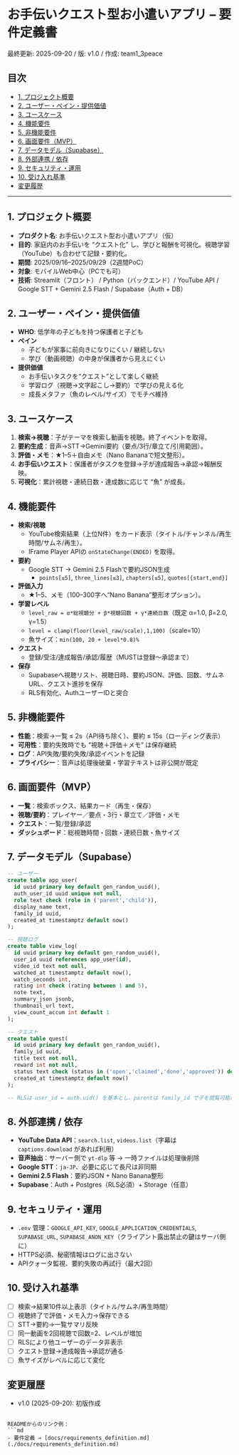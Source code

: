 # お手伝いクエスト型お小遣いアプリ – 要件定義書
最終更新: 2025-09-20 / 版: v1.0 / 作成: team1_3peace

## 目次
- [1. プロジェクト概要](#1-プロジェクト概要)
- [2. ユーザー・ペイン・提供価値](#2-ユーザーペイン提供価値)
- [3. ユースケース](#3-ユースケース)
- [4. 機能要件](#4-機能要件)
- [5. 非機能要件](#5-非機能要件)
- [6. 画面要件（MVP）](#6-画面要件mvp)
- [7. データモデル（Supabase）](#7-データモデルsupabase)
- [8. 外部連携 / 依存](#8-外部連携--依存)
- [9. セキュリティ・運用](#9-セキュリティ運用)
- [10. 受け入れ基準](#10-受け入れ基準)
- [変更履歴](#変更履歴)

---

## 1. プロジェクト概要
- **プロダクト名**: お手伝いクエスト型お小遣いアプリ（仮）
- **目的**: 家庭内のお手伝いを “クエスト化” し、学びと報酬を可視化。視聴学習（YouTube）も合わせて記録・要約化。
- **期間**: 2025/09/16–2025/09/29（2週間PoC）
- **対象**: モバイルWeb中心（PCでも可）
- **技術**: Streamlit（フロント） / Python（バックエンド）/ YouTube API / Google STT + Gemini 2.5 Flash / Supabase（Auth + DB）

## 2. ユーザー・ペイン・提供価値
- **WHO**: 低学年の子どもを持つ保護者と子ども
- **ペイン**
  - 子どもが家事に前向きになりにくい / 継続しない
  - 学び（動画視聴）の中身が保護者から見えにくい
- **提供価値**
  - お手伝いタスクを“クエスト”として楽しく継続
  - 学習ログ（視聴→文字起こし→要約）で学びの見える化
  - 成長メタファ（魚のレベル/サイズ）でモチベ維持

## 3. ユースケース
1. **検索→視聴**：子がテーマを検索し動画を視聴。終了イベントを取得。
2. **要約生成**：音声→STT→Gemini要約（要点/3行/章立て/引用範囲）。
3. **評価・メモ**：★1–5＋自由メモ（Nano Bananaで短文整形）。
4. **お手伝いクエスト**：保護者がタスクを登録→子が達成報告→承認→報酬反映。
5. **可視化**：累計視聴・連続日数・達成数に応じて “魚” が成長。

## 4. 機能要件
- **検索/視聴**
  - YouTube検索結果（上位N件）をカード表示（タイトル/チャンネル/再生時間/サムネ/再生）。
  - IFrame Player APIの `onStateChange(ENDED)` を取得。
- **要約**
  - Google STT → Gemini 2.5 Flashで要約JSON生成  
    - `points[≤5]`, `three_lines[≤3]`, `chapters[≤5]`, `quotes[{start,end}]`
- **評価入力**
  - ★1–5、メモ（100–300字へ“Nano Banana”整形オプション）。
- **学習レベル**
  - `level_raw = α*総視聴分 + β*視聴回数 + γ*連続日数`（既定 α=1.0, β=2.0, γ=1.5）  
  - `level = clamp(floor(level_raw/scale),1,100)`（scale=10）
  - 魚サイズ：`min(100, 20 + level*0.8)%`
- **クエスト**
  - 登録/受注/達成報告/承認/履歴（MUSTは登録～承認まで）
- **保存**
  - Supabaseへ視聴リスト、視聴日時、要約JSON、評価、回数、サムネURL、クエスト進捗を保存
  - RLS有効化、AuthユーザーIDと突合

## 5. 非機能要件
- **性能**：検索→一覧 ≤ 2s（API待ち除く）、要約 ≤ 15s（ローディング表示）
- **可用性**：要約失敗時でも “視聴＋評価＋メモ” は保存継続
- **ログ**：API失敗/要約失敗/承認イベントを記録
- **プライバシー**：音声は処理後破棄・学習テキストは非公開が既定

## 6. 画面要件（MVP）
- **一覧**：検索ボックス、結果カード（再生・保存）
- **視聴/要約**：プレイヤー／要点・3行・章立て／評価・メモ
- **クエスト**：一覧/登録/承認
- **ダッシュボード**：総視聴時間・回数・連続日数・魚サイズ

## 7. データモデル（Supabase）
```sql
-- ユーザー
create table app_user(
  id uuid primary key default gen_random_uuid(),
  auth_user_id uuid unique not null,
  role text check (role in ('parent','child')),
  display_name text,
  family_id uuid,
  created_at timestamptz default now()
);

-- 視聴ログ
create table view_log(
  id uuid primary key default gen_random_uuid(),
  user_id uuid references app_user(id),
  video_id text not null,
  watched_at timestamptz default now(),
  watch_seconds int,
  rating int check (rating between 1 and 5),
  note text,
  summary_json jsonb,
  thumbnail_url text,
  view_count_accum int default 1
);

-- クエスト
create table quest(
  id uuid primary key default gen_random_uuid(),
  family_id uuid,
  title text not null,
  reward int not null,
  status text check (status in ('open','claimed','done','approved')) default 'open',
  created_at timestamptz default now()
);

-- RLSは user_id = auth.uid() を基本とし、parentは family_id で子を閲覧可能に
````

## 8. 外部連携 / 依存

* **YouTube Data API**：`search.list`, `videos.list`（字幕は `captions.download` があれば利用）
* **音声抽出**：サーバー側で `yt-dlp` 等 → 一時ファイルは処理後削除
* **Google STT**：`ja-JP`、必要に応じて長尺は非同期
* **Gemini 2.5 Flash**：要約JSON + Nano Banana整形
* **Supabase**：Auth + Postgres（RLS必須）+ Storage（任意）

## 9. セキュリティ・運用

* `.env` 管理：`GOOGLE_API_KEY`, `GOOGLE_APPLICATION_CREDENTIALS`, `SUPABASE_URL`, `SUPABASE_ANON_KEY`（クライアント露出禁止の鍵はサーバ側に）
* HTTPS必須、秘密情報はログに出さない
* APIクォータ監視、要約失敗の再試行（最大2回）

## 10. 受け入れ基準

* [ ] 検索→結果10件以上表示（タイトル/サムネ/再生時間）
* [ ] 視聴終了で評価・メモ入力→保存できる
* [ ] STT→要約→一覧サマリ反映
* [ ] 同一動画を2回視聴で回数=2、レベルが増加
* [ ] RLSにより他ユーザーのデータ非表示
* [ ] クエスト登録→達成報告→承認が通る
* [ ] 魚サイズがレベルに応じて変化

## 変更履歴

* v1.0 (2025-09-20): 初版作成

````

READMEからのリンク例：
```md
- 要件定義 → [docs/requirements_definition.md](./docs/requirements_definition.md)
````


